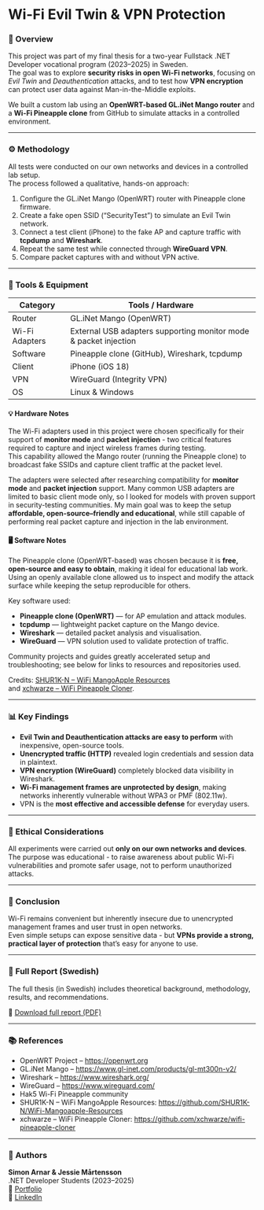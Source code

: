 # Wi-Fi Evil Twin & VPN Protection

### 🧠 Overview
This project was part of my final thesis for a two-year Fullstack .NET Developer vocational program (2023–2025) in Sweden.  
The goal was to explore **security risks in open Wi-Fi networks**, focusing on *Evil Twin* and *Deauthentication* attacks, and to test how **VPN encryption** can protect user data against Man-in-the-Middle exploits.

We built a custom lab using an **OpenWRT-based GL.iNet Mango router** and a **Wi-Fi Pineapple clone** from GitHub to simulate attacks in a controlled environment.

---

### ⚙️ Methodology
All tests were conducted on our own networks and devices in a controlled lab setup.  
The process followed a qualitative, hands-on approach:

1. Configure the GL.iNet Mango (OpenWRT) router with Pineapple clone firmware.  
2. Create a fake open SSID (“SecurityTest”) to simulate an Evil Twin network.  
3. Connect a test client (iPhone) to the fake AP and capture traffic with **tcpdump** and **Wireshark**.  
4. Repeat the same test while connected through **WireGuard VPN**.  
5. Compare packet captures with and without VPN active.

---

### 🧰 Tools & Equipment
| Category | Tools / Hardware |
|-----------|------------------|
| Router | GL.iNet Mango (OpenWRT) |
| Wi-Fi Adapters | External USB adapters supporting monitor mode & packet injection |
| Software | Pineapple clone (GitHub), Wireshark, tcpdump |
| Client | iPhone (iOS 18) |
| VPN | WireGuard (Integrity VPN) |
| OS | Linux & Windows |

#### 💡 Hardware Notes
The Wi-Fi adapters used in this project were chosen specifically for their support of **monitor mode** and **packet injection** - two critical features required to capture and inject wireless frames during testing.  
This capability allowed the Mango router (running the Pineapple clone) to broadcast fake SSIDs and capture client traffic at the packet level.  

The adapters were selected after researching compatibility for **monitor mode** and **packet injection** support. Many common USB adapters are limited to basic client mode only, so I looked for models with proven support in security-testing communities. My main goal was to keep the setup **affordable, open-source–friendly and educational**, while still capable of performing real packet capture and injection in the lab environment.

#### 🖥️ Software Notes
The Pineapple clone (OpenWRT-based) was chosen because it is **free, open-source and easy to obtain**, making it ideal for educational lab work. Using an openly available clone allowed us to inspect and modify the attack surface while keeping the setup reproducible for others.

Key software used:
- **Pineapple clone (OpenWRT)** — for AP emulation and attack modules.  
- **tcpdump** — lightweight packet capture on the Mango device.  
- **Wireshark** — detailed packet analysis and visualisation.  
- **WireGuard** — VPN solution used to validate protection of traffic.

Community projects and guides greatly accelerated setup and troubleshooting; see below for links to resources and repositories used.

Credits: [SHUR1K-N – WiFi MangoApple Resources](https://github.com/SHUR1K-N/WiFi-Mangoapple-Resources)  
and [xchwarze – WiFi Pineapple Cloner](https://github.com/xchwarze/wifi-pineapple-cloner).


---

### 📊 Key Findings
- **Evil Twin and Deauthentication attacks are easy to perform** with inexpensive, open-source tools.  
- **Unencrypted traffic (HTTP)** revealed login credentials and session data in plaintext.  
- **VPN encryption (WireGuard)** completely blocked data visibility in Wireshark.  
- **Wi-Fi management frames are unprotected by design**, making networks inherently vulnerable without WPA3 or PMF (802.11w).  
- VPN is the **most effective and accessible defense** for everyday users.

---

### 🔐 Ethical Considerations
All experiments were carried out **only on our own networks and devices**.  
The purpose was educational - to raise awareness about public Wi-Fi vulnerabilities and promote safer usage, not to perform unauthorized attacks.

---

### 🧩 Conclusion
Wi-Fi remains convenient but inherently insecure due to unencrypted management frames and user trust in open networks.  
Even simple setups can expose sensitive data - but **VPNs provide a strong, practical layer of protection** that’s easy for anyone to use.

---

### 📄 Full Report (Swedish)
The full thesis (in Swedish) includes theoretical background, methodology, results, and recommendations.

📘 [Download full report (PDF)]([(./Examensarbete_Simon_Arnar_Jessie_Martensson.pdf))

---

### 📚 References
- OpenWRT Project – https://openwrt.org  
- GL.iNet Mango – https://www.gl-inet.com/products/gl-mt300n-v2/  
- Wireshark – https://www.wireshark.org/  
- WireGuard – https://www.wireguard.com/  
- Hak5 Wi-Fi Pineapple community
- SHUR1K-N – WiFi MangoApple Resources: https://github.com/SHUR1K-N/WiFi-Mangoapple-Resources  
- xchwarze – WiFi Pineapple Cloner: https://github.com/xchwarze/wifi-pineapple-cloner

---

### 👥 Authors
**Simon Arnar & Jessie Mårtensson**  
.NET Developer Students (2023–2025)  
🔗 [Portfolio](https://simonarnardev.netlify.app/)  
🔗 [LinkedIn](https://www.linkedin.com/in/simon-arnar/)
